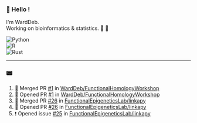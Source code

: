 ### :robot: Hello !

I'm WardDeb.  
Working on bioinformatics & statistics. 🧬 🧪  

![Python](https://img.shields.io/badge/python-3670A0?style=for-the-badge&logo=python&logoColor=ffdd54)  
![R](https://img.shields.io/badge/r-%23276DC3.svg?style=for-the-badge&logo=r&logoColor=white)  
![Rust](https://img.shields.io/badge/rust-%23000000.svg?style=for-the-badge&logo=rust&logoColor=white)  

---

### :pager:

<!--START_SECTION:activity-->
1. 🎉 Merged PR [#1](https://github.com/WardDeb/FunctionalHomologyWorkshop/pull/1) in [WardDeb/FunctionalHomologyWorkshop](https://github.com/WardDeb/FunctionalHomologyWorkshop)
2. 💪 Opened PR [#1](https://github.com/WardDeb/FunctionalHomologyWorkshop/pull/1) in [WardDeb/FunctionalHomologyWorkshop](https://github.com/WardDeb/FunctionalHomologyWorkshop)
3. 🎉 Merged PR [#26](https://github.com/FunctionalEpigeneticsLab/linkapy/pull/26) in [FunctionalEpigeneticsLab/linkapy](https://github.com/FunctionalEpigeneticsLab/linkapy)
4. 💪 Opened PR [#26](https://github.com/FunctionalEpigeneticsLab/linkapy/pull/26) in [FunctionalEpigeneticsLab/linkapy](https://github.com/FunctionalEpigeneticsLab/linkapy)
5. ❗ Opened issue [#25](https://github.com/FunctionalEpigeneticsLab/linkapy/issues/25) in [FunctionalEpigeneticsLab/linkapy](https://github.com/FunctionalEpigeneticsLab/linkapy)
<!--END_SECTION:activity-->

